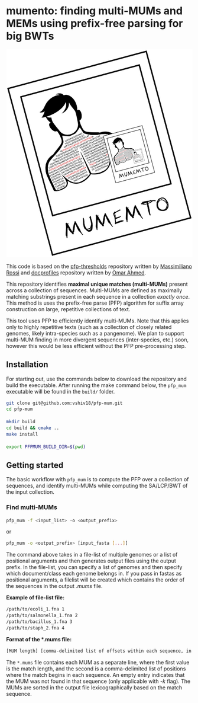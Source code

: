 # **mumento**: finding multi-MUMs and MEMs using prefix-free parsing for big BWTs

![logo](logo.png "logo")

This code is based on the [pfp-thresholds](https://github.com/maxrossi91/pfp-thresholds) repository written by [Massimiliano Rossi](https://github.com/maxrossi91) and [docprofiles](https://github.com/oma219/docprofiles) repository written by [Omar Ahmed](https://github.com/oma219). 

This repository identifies **maximal unique matches (multi-MUMs)** present across a collection of sequences. Multi-MUMs are defined as maximally matching substrings present in each sequence in a collection *exactly once*. This method is uses the prefix-free parse (PFP) algorithm for suffix array construction on large, repetitive collections of text.

This tool uses PFP to efficiently identify multi-MUMs. Note that this applies only to highly repetitive texts (such as a collection of closely related genomes, likely intra-species such as a pangenome). We plan to support multi-MUM finding in more divergent sequences (inter-species, etc.) soon, however this would be less efficient without the PFP pre-processing step.

## Installation

For starting out, use the commands below to download the repository and build the executable. After running the make command below,
the `pfp_mum` executable will be found in the `build/` folder.

```sh
git clone git@github.com:vshiv18/pfp-mum.git
cd pfp-mum

mkdir build 
cd build && cmake ..
make install

export PFPMUM_BUILD_DIR=$(pwd)
```

## Getting started

The basic workflow with `pfp_mum` is to compute the PFP over a collection of sequences, and identify multi-MUMs while computing the SA/LCP/BWT of the input collection. 

### Find multi-MUMs

```sh
pfp_mum -f <input_list> -o <output_prefix>
```
or 
```sh
pfp_mum -o <output_prefix> [input_fasta [...]]
```

The command above takes in a file-list of multiple genomes or a list of positional arguments and then generates output files using the output prefix. In the file-list, you can specify a list of 
genomes and then specify which document/class each genome belongs in. If you pass in fastas as positional arguments, a filelist will be created which contains the order of the sequences in the output *.mums* file.

**Example of file-list file:**
```sh
/path/to/ecoli_1.fna 1
/path/to/salmonella_1.fna 2
/path/to/bacillus_1.fna 3
/path/to/staph_2.fna 4
```

**Format of the \*.mums file:**
```sh
[MUM length] [comma-delimited list of offsets within each sequence, in order of filelist] [comma-delimited strand indicators (one of +/-)]
```
The `*.mums` file contains each MUM as a separate line, where the first value is the match length, and the second is 
a comma-delimited list of positions where the match begins in each sequence. An empty entry indicates that the MUM was not found in that sequence (only applicable with *-k* flag). The MUMs are sorted in the output file
lexicographically based on the match sequence.
